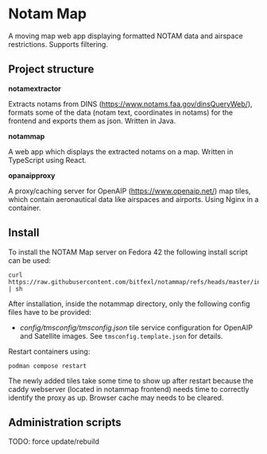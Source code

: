 # Notam Map

A moving map web app displaying formatted NOTAM data and airspace restrictions. Supports filtering.

## Project structure

**notamextractor**

Extracts notams from DINS (https://www.notams.faa.gov/dinsQueryWeb/), formats some of the data (notam text, coordinates in notams) for the frontend and exports them as json. Written in Java.

**notammap**

A web app which displays the extracted notams on a map. Written in TypeScript using React.

**opanaipproxy**

A proxy/caching server for OpenAIP (https://www.openaip.net/) map tiles, which contain aeronautical data like airspaces and airports. Using Nginx in a container.

## Install

To install the NOTAM Map server on Fedora 42 the following install script can be used:

```shell
curl https://raw.githubusercontent.com/bitfexl/notammap/refs/heads/master/installscript | sh
```

After installation, inside the notammap directory, only the following config files have to be provided:

- *config/tmsconfig/tmsconfig.json* tile service configuration for OpenAIP and Satellite images. See `tmsconfig.template.json` for details.

Restart containers using:

```shell
podman compose restart
```

The newly added tiles take some time to show up after restart because the caddy webserver (located in notammap frontend) needs time to correctly identify the proxy as up. Browser cache may needs to be cleared.

## Administration scripts

TODO: force update/rebuild